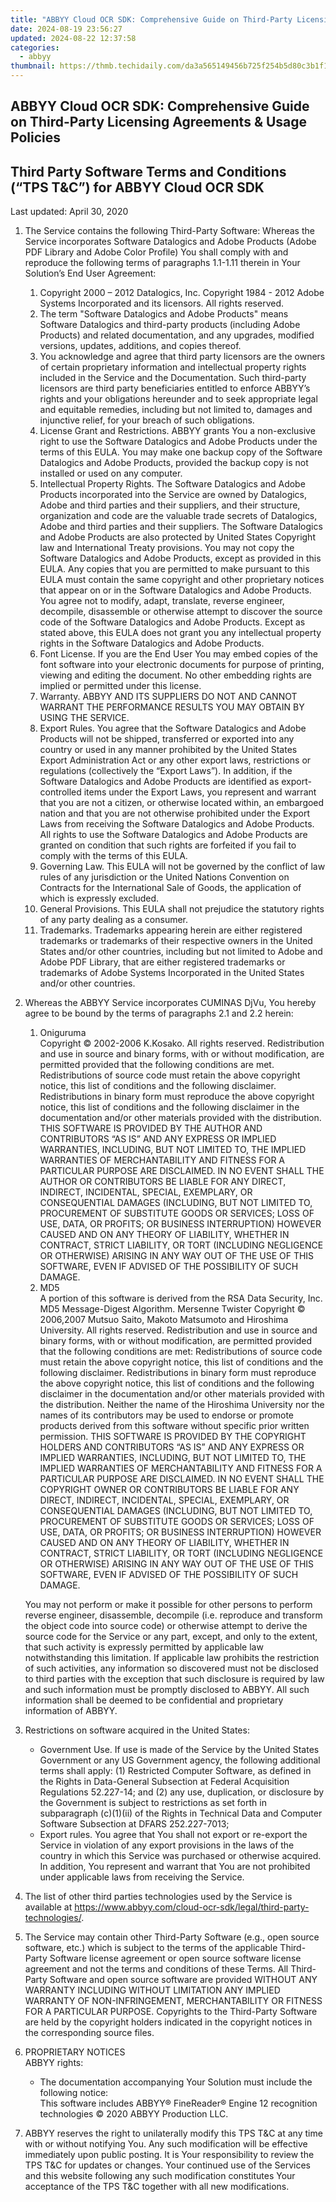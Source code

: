 ```yaml
---
title: "ABBYY Cloud OCR SDK: Comprehensive Guide on Third-Party Licensing Agreements & Usage Policies"
date: 2024-08-19 23:56:27
updated: 2024-08-22 12:37:58
categories:
  - abbyy
thumbnail: https://thmb.techidaily.com/da3a565149456b725f254b5d80c3b1f1c06d74a5fc993d32dbb395957f6fba49.jpg
---
```


## ABBYY Cloud OCR SDK: Comprehensive Guide on Third-Party Licensing Agreements & Usage Policies

## Third Party Software Terms and Conditions (“TPS T&C”) for ABBYY Cloud OCR SDK

Last updated: April 30, 2020

1. The Service contains the following Third-Party Software: Whereas the Service incorporates Software Datalogics and Adobe Products (Adobe PDF Library and Adobe Color Profile) You shall comply with and reproduce the following terms of paragraphs 1.1-1.11 therein in Your Solution’s End User Agreement:  
   1. Copyright 2000 – 2012 Datalogics, Inc. Copyright 1984 - 2012 Adobe Systems Incorporated and its licensors. All rights reserved.  
   2. The term "Software Datalogics and Adobe Products" means Software Datalogics and third-party products (including Adobe Products) and related documentation, and any upgrades, modified versions, updates, additions, and copies thereof.  
   3. You acknowledge and agree that third party licensors are the owners of certain proprietary information and intellectual property rights included in the Service and the Documentation. Such third-party licensors are third party beneficiaries entitled to enforce ABBYY’s rights and your obligations hereunder and to seek appropriate legal and equitable remedies, including but not limited to, damages and injunctive relief, for your breach of such obligations.  
   4. License Grant and Restrictions. ABBYY grants You a non-exclusive right to use the Software Datalogics and Adobe Products under the terms of this EULA. You may make one backup copy of the Software Datalogics and Adobe Products, provided the backup copy is not installed or used on any computer.  
   5. Intellectual Property Rights. The Software Datalogics and Adobe Products incorporated into the Service are owned by Datalogics, Adobe and third parties and their suppliers, and their structure, organization and code are the valuable trade secrets of Datalogics, Adobe and third parties and their suppliers. The Software Datalogics and Adobe Products are also protected by United States Copyright law and International Treaty provisions. You may not copy the Software Datalogics and Adobe Products, except as provided in this EULA. Any copies that you are permitted to make pursuant to this EULA must contain the same copyright and other proprietary notices that appear on or in the Software Datalogics and Adobe Products. You agree not to modify, adapt, translate, reverse engineer, decompile, disassemble or otherwise attempt to discover the source code of the Software Datalogics and Adobe Products. Except as stated above, this EULA does not grant you any intellectual property rights in the Software Datalogics and Adobe Products.  
   6. Font License. If you are the End User You may embed copies of the font software into your electronic documents for purpose of printing, viewing and editing the document. No other embedding rights are implied or permitted under this license.  
   7. Warranty. ABBYY AND ITS SUPPLIERS DO NOT AND CANNOT WARRANT THE PERFORMANCE RESULTS YOU MAY OBTAIN BY USING THE SERVICE.  
   8. Export Rules. You agree that the Software Datalogics and Adobe Products will not be shipped, transferred or exported into any country or used in any manner prohibited by the United States Export Administration Act or any other export laws, restrictions or regulations (collectively the “Export Laws”). In addition, if the Software Datalogics and Adobe Products are identified as export-controlled items under the Export Laws, you represent and warrant that you are not a citizen, or otherwise located within, an embargoed nation and that you are not otherwise prohibited under the Export Laws from receiving the Software Datalogics and Adobe Products. All rights to use the Software Datalogics and Adobe Products are granted on condition that such rights are forfeited if you fail to comply with the terms of this EULA.  
   9. Governing Law. This EULA will not be governed by the conflict of law rules of any jurisdiction or the United Nations Convention on Contracts for the International Sale of Goods, the application of which is expressly excluded.  
   10. General Provisions. This EULA shall not prejudice the statutory rights of any party dealing as a consumer.  
   11. Trademarks. Trademarks appearing herein are either registered trademarks or trademarks of their respective owners in the United States and/or other countries, including but not limited to Adobe and Adobe PDF Library, that are either registered trademarks or trademarks of Adobe Systems Incorporated in the United States and/or other countries.
2. Whereas the ABBYY Service incorporates CUMINAS DjVu, You hereby agree to be bound by the terms of paragraphs 2.1 and 2.2 herein:  
   1. Oniguruma  
   Copyright © 2002-2006 K.Kosako. All rights reserved. Redistribution and use in source and binary forms, with or without modification, are permitted provided that the following conditions are met. Redistributions of source code must retain the above copyright notice, this list of conditions and the following disclaimer. Redistributions in binary form must reproduce the above copyright notice, this list of conditions and the following disclaimer in the documentation and/or other materials provided with the distribution. THIS SOFTWARE IS PROVIDED BY THE AUTHOR AND CONTRIBUTORS “AS IS” AND ANY EXPRESS OR IMPLIED WARRANTIES, INCLUDING, BUT NOT LIMITED TO, THE IMPLIED WARRANTIES OF MERCHANTABILITY AND FITNESS FOR A PARTICULAR PURPOSE ARE DISCLAIMED. IN NO EVENT SHALL THE AUTHOR OR CONTRIBUTORS BE LIABLE FOR ANY DIRECT, INDIRECT, INCIDENTAL, SPECIAL, EXEMPLARY, OR CONSEQUENTIAL DAMAGES (INCLUDING, BUT NOT LIMITED TO, PROCUREMENT OF SUBSTITUTE GOODS OR SERVICES; LOSS OF USE, DATA, OR PROFITS; OR BUSINESS INTERRUPTION) HOWEVER CAUSED AND ON ANY THEORY OF LIABILITY, WHETHER IN CONTRACT, STRICT LIABILITY, OR TORT (INCLUDING NEGLIGENCE OR OTHERWISE) ARISING IN ANY WAY OUT OF THE USE OF THIS SOFTWARE, EVEN IF ADVISED OF THE POSSIBILITY OF SUCH DAMAGE.  
   2. MD5  
   A portion of this software is derived from the RSA Data Security, Inc. MD5 Message-Digest Algorithm. Mersenne Twister Copyright © 2006,2007 Mutsuo Saito, Makoto Matsumoto and Hiroshima University. All rights reserved. Redistribution and use in source and binary forms, with or without modification, are permitted provided that the following conditions are met: Redistributions of source code must retain the above copyright notice, this list of conditions and the following disclaimer. Redistributions in binary form must reproduce the above copyright notice, this list of conditions and the following disclaimer in the documentation and/or other materials provided with the distribution. Neither the name of the Hiroshima University nor the names of its contributors may be used to endorse or promote products derived from this software without specific prior written permission. THIS SOFTWARE IS PROVIDED BY THE COPYRIGHT HOLDERS AND CONTRIBUTORS “AS IS” AND ANY EXPRESS OR IMPLIED WARRANTIES, INCLUDING, BUT NOT LIMITED TO, THE IMPLIED WARRANTIES OF MERCHANTABILITY AND FITNESS FOR A PARTICULAR PURPOSE ARE DISCLAIMED. IN NO EVENT SHALL THE COPYRIGHT OWNER OR CONTRIBUTORS BE LIABLE FOR ANY DIRECT, INDIRECT, INCIDENTAL, SPECIAL, EXEMPLARY, OR CONSEQUENTIAL DAMAGES (INCLUDING, BUT NOT LIMITED TO, PROCUREMENT OF SUBSTITUTE GOODS OR SERVICES; LOSS OF USE, DATA, OR PROFITS; OR BUSINESS INTERRUPTION) HOWEVER CAUSED AND ON ANY THEORY OF LIABILITY, WHETHER IN CONTRACT, STRICT LIABILITY, OR TORT (INCLUDING NEGLIGENCE OR OTHERWISE) ARISING IN ANY WAY OUT OF THE USE OF THIS SOFTWARE, EVEN IF ADVISED OF THE POSSIBILITY OF SUCH DAMAGE.  
         
   You may not perform or make it possible for other persons to perform reverse engineer, disassemble, decompile (i.e. reproduce and transform the object code into source code) or otherwise attempt to derive the source code for the Service or any part, except, and only to the extent, that such activity is expressly permitted by applicable law notwithstanding this limitation. If applicable law prohibits the restriction of such activities, any information so discovered must not be disclosed to third parties with the exception that such disclosure is required by law and such information must be promptly disclosed to ABBYY. All such information shall be deemed to be confidential and proprietary information of ABBYY.
3. Restrictions on software acquired in the United States:  
   * Government Use. If use is made of the Service by the United States Government or any US Government agency, the following additional terms shall apply: (1) Restricted Computer Software, as defined in the Rights in Data-General Subsection at Federal Acquisition Regulations 52.227-14; and (2) any use, duplication, or disclosure by the Government is subject to restrictions as set forth in subparagraph (с)(1)(ii) of the Rights in Technical Data and Computer Software Subsection at DFARS 252.227-7013;  
   * Export rules. You agree that You shall not export or re-export the Service in violation of any export provisions in the laws of the country in which this Service was purchased or otherwise acquired. In addition, You represent and warrant that You are not prohibited under applicable laws from receiving the Service.
4. The list of other third parties technologies used by the Service is available at <https://www.abbyy.com/cloud-ocr-sdk/legal/third-party-technologies/>.
5. The Service may contain other Third-Party Software (e.g., open source software, etc.) which is subject to the terms of the applicable Third-Party Software license agreement or open source software license agreement and not the terms and conditions of these Terms. All Third-Party Software and open source software are provided WITHOUT ANY WARRANTY INCLUDING WITHOUT LIMITATION ANY IMPLIED WARRANTY OF NON-INFRINGEMENT, MERCHANTABILITY OR FITNESS FOR A PARTICULAR PURPOSE. Copyrights to the Third-Party Software are held by the copyright holders indicated in the copyright notices in the corresponding source files.
6. PROPRIETARY NOTICES  
ABBYY rights:  
   * The documentation accompanying Your Solution must include the following notice:  
   This software includes ABBYY® FineReader® Engine 12 recognition technologies © 2020 ABBYY Production LLC.
7. ABBYY reserves the right to unilaterally modify this TPS T&C at any time with or without notifying You. Any such modification will be effective immediately upon public posting. It is Your responsibility to review the TPS T&C for updates or changes. Your continued use of the Services and this website following any such modification constitutes Your acceptance of the TPS T&C together with all new modifications.



<ins class="adsbygoogle"
     style="display:block"
     data-ad-format="autorelaxed"
     data-ad-client="ca-pub-7571918770474297"
     data-ad-slot="1223367746"></ins>



<ins class="adsbygoogle"
     style="display:block"
     data-ad-client="ca-pub-7571918770474297"
     data-ad-slot="8358498916"
     data-ad-format="auto"
     data-full-width-responsive="true"></ins>
